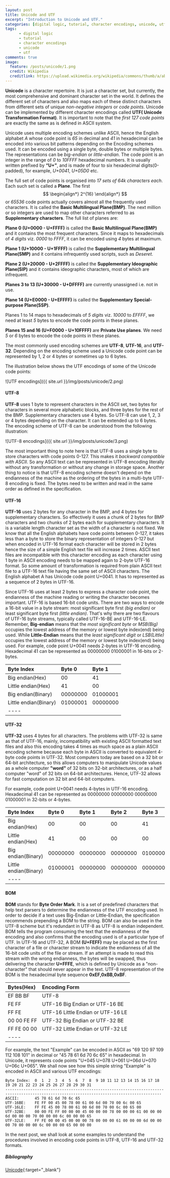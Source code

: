 ```yaml
---
layout: post
title: Unicode and UTF
excerpt: "Introduction to Unicode and UTF."
categories: [digital logic, tutorial, character encodings, unicode, utf]
tags:
      - digital logic
      - tutorial
      - character encodings
      - unicode
      - utf
comments: true
image:
  feature: /posts/unicode/1.png
  credit: Wikipedia
  creditlink: https://upload.wikimedia.org/wikipedia/commons/thumb/a/ab/Unicode_logo.svg/1200px-Unicode_logo.svg.png
---
```


**Unicode** is a character repertoire. It is just a character set, but currently, the most comprehensive and dominant character set in the world. It defines the different set of characters and also maps each of these distinct characters from different sets of unique *non-negative integers* or *code points*. Unicode can be implemented by different character encodings called **UTF( Unicode Transformation Format)**. It is important to note that the *first 127 code points* are exactly the same as is defined in ASCII system.

Unicode uses multiple encoding schemes unlike ASCII, hence the English alphabet *A* whose code point is *65* in decimal and *41* in hexadecimal can be encoded into various bit patterns depending on the Encoding schemes used. It can be encoded using a single byte, double bytes or multiple bytes. The representations can be *big-endian* or *little-endian*. The code point is an integer in the range of *0* to *10FFFF* hexadecimal numbers. It is usually written prefixed by **“U+”**, and is made of four to six hexadecimal digits(0-padded), for example, *U+0041*, *U+05D0* etc.

The full set of code points is organised into *17 sets of 64k characters each*. Each such set is called a **Plane**. The first $$ \begin{align*} 2^{16} \end{align*} $$  or *65536* code points actually covers almost all the frequently used characters. It is called the **Basic Multilingual Plane(BMP)**. The next million or so integers are used to map other characters referred to as **Supplementary characters**. The full list of planes are:

**Plane 0 (U+0000 - U+FFFF)** is called the **Basic Multilingual Plane(BMP)** and it contains the most frequent characters. Since it maps to hexadecimals of *4 digits* viz. *0000* to *FFFF*, it can be encoded using *4* bytes at maximum.

**Plane 1 (U+10000 - U+1FFFF)** is called the **Supplementary Multilingual Plane(SMP)** and it contains infrequently used scripts, such as *Deseret*.

**Plane 2 (U+20000 - U+2FFFF)** is called the **Supplementary Ideographic Plane(SIP)** and it contains ideographic characters, most of which are infrequent.

**Planes 3 to 13 (U+30000 - U+DFFFF)** are currently unassigned i.e. not in use.

**Plane 14 (U+E0000 - U+EFFFF)** is called the **Supplementary Special-purpose Plane(SSP)**.

Planes 1 to 14 maps to hexadecimals of *5 digits* viz. *10000* to *EFFFF*, we need at least *5* bytes to encode the code points in these planes.

**Planes 15 and 16 (U+F0000 - U+10FFFF)** are **Private Use planes**. We need *5* or *6* bytes to encode the code points in these planes.

The most commonly used encoding schemes are **UTF-8**, **UTF-16**, and **UTF-32**. Depending on the encoding scheme used a Unicode code point can be represented by 1, 2 or 4 bytes or sometimes up to 6 bytes.

The illustration below shows the UTF encodings of some of the Unicode code points:

![UTF encodings]({{ site.url }}/img/posts/unicode/2.png)

#### UTF-8

**UTF-8** uses 1 byte to represent characters in the ASCII set, two bytes for characters in several more alphabetic blocks, and three bytes for the rest of the BMP. Supplementary characters use 4 bytes. So UTF-8 can use 1, 2, 3 or 4 bytes depending on the character. It can be extended up to 6 bytes. The encoding scheme of UTF-8 can be understood from the following illustration:

![UTF-8 encodings]({{ site.url }}/img/posts/unicode/3.png)

The most important thing to note here is that UTF-8 uses a single byte to store characters with code points 0-127. This makes it *backward compatible with ASCII*. So any ASCII text can be represented in UTF-8 encoding literally without any transformation or without any change in storage space. Another thing to notice is that UTF-8 encoding scheme doesn't depend on the endianness of the machine as the ordering of the bytes in a multi-byte UTF-8 encoding is fixed. The bytes need to be written and read in the same order as defined in the specification.

#### UTF-16

**UTF-16** uses 2 bytes for any character in the BMP, and 4 bytes for supplementary characters. So effectively it uses a chunk of 2 bytes for BMP characters and two chunks of 2 bytes each for supplementary characters. It is a variable length character set as the width of a character is not fixed.  We know that all the English alphabets have code points between 0-127, it takes less than a byte to store the binary representation of integers 0-127 but when encoded in UTF-16 format each character will be stored in 2 bytes hence the size of a simple English text file will increase 2 times. ASCII text files are incompatible with this character encoding as each character using 1 byte in ASCII encoding needs to be mapped again to 2-byte UTF-16 format. So some amount of transformation is required from plain ASCII text file to a UTF-16 text file having the same set of ASCII characters. The English alphabet A has Unicode code point U+0041. It has to represented as a sequence of 2 bytes in UTF-16.

Since UTF-16 uses at least 2 bytes to express a character code point, the endianness of the machine reading or writing the character becomes important. UTF-16 is based 16-bit code units. There are two ways to encode a 16-bit value in a byte stream: most significant byte first *(big endian)* or least significant byte first *(little endian)*. That's why there are two flavours of UTF-16 byte streams, typically called UTF-16-BE and UTF-16-LE. Remember, **Big-endian** means that the *most significant byte* or *MSB(Big)* occupies the lowest address of the memory or lowest byte index(end) being used. While **Little-Endian** means that the *least significant digit* or *LSB(Little)* occupies the lowest address of the memory or lowest byte index(end) being used. For example, code point U+0041 needs 2-bytes in UTF-16 encoding. Hexadecimal 41 can be represented as 00000000 01000001 in 16-bits or 2-bytes.

| Byte Index | Byte 0 | Byte 1 |
|:--------|:-------|:-------|
| Big endian(Hex) | 00  | 41 |
| Little endian(Hex)  | 41 | 00 |
| Big endian(Binary)  | 00000000  | 01000001 |
| Little endian(Binary)  | 01000001  | 00000000 |
|----

#### UTF-32

**UTF-32** uses 4 bytes for all characters. The problems with UTF-32 is same as that of UTF-16, mainly, incompatibility with existing ASCII formatted text files and also this encoding takes 4 times as much space as a plain ASCII encoding scheme because each byte in ASCII is converted to equivalent 4-byte code points in UTF-32. Most computers today are based on a 32 bit or 64-bit architecture, so this allows computers to manipulate Unicode values as a whole computer **"word"** of 32 bits on 32-bit architectures, or as a half computer "word" of 32 bits on 64-bit architectures. Hence, UTF-32 allows for fast computation on 32 bit and 64-bit computers.

For example, code point U+0041 needs 4-bytes in UTF-16 encoding. Hexadecimal 41 can be represented as 00000000 00000000 00000000 01000001 in 32-bits or 4-bytes.

| Byte Index | Byte 0 | Byte 1 | Byte 2 | Byte 3 |
|:--------|:-------|:-------|:-------|:-------|
| Big endian(Hex) | 00  | 00 | 00 | 41 |
| Little endian(Hex)  |  41  | 00 | 00 | 00 |
| Big endian(Binary)  | 00000000  | 00000000 | 00000000  | 01000001 |
| Little endian(Binary)  | 01000001  | 00000000 | 00000000  | 00000000 |
|----

#### BOM

**BOM** stands for **Byte Order Mark**. It is a set of predefined characters that help text parsers to determine the endianness of the UTF encoding used. In order to decide if a text uses Big-Endian or Little-Endian, the specification recommends prepending a BOM to the string. BOM can also be used in the UTF-8 scheme but it's redundant in UTF-8 as UTF-8 is endian independent. BOM tells the program consuming the text that the endianness of the encoding and also confirms that the encoding used is of a particular type of UTF. In UTF-16 and UTF-32, A BOM **(U+FEFF)** may be placed as the first character of a file or character stream to indicate the endianness of all the 16-bit code units of the file or stream. If an attempt is made to read this stream with the wrong endianness, the bytes will be swapped, thus delivering the character **U+FFFE**, which is defined by Unicode as a "non-character" that should never appear in the text. UTF-8 representation of the BOM is the hexadecimal byte sequence **0xEF,0xBB,0xBF**.

| Bytes(Hex)| Encoding Form |
|:--------|:-------|
| EF BB BF | UTF-8  |
| FE FF | UTF-16 Big Endian or UTF-16 BE  |
| FF FE | UTF-16 Little Endian or UTF-16 LE  |
| 00 00 FE FF | UTF-32 Big Endian or UTF-32 BE  |
| FF FE 00 00 | UTF-32 Little Endian or UTF-32 LE  |
|----

For example, the text "Example" can be encoded in ASCII as "69 120 97 109 112 108 101" in decimal or "45 78 61 6d 70 6c 65" in hexadecimal. In Unicode, it represents code points "U+045 U+078 U+061 U+06d U+070 U+06c U+065". We shall now see how this simple string "Example" is encoded in ASCII and various UTF encodings:

~~~ascii
Byte Index:  0  1  2  3  4  5  6  7  8  9 10 11 12 13 14 15 16 17 18 19 20 21 22 23 24 25 26 27 28 29 30 31
-------------------------------------------------------------------------------------------------------------------------------------------
ASCII:       45 78 61 6d 70 6c 65
UTF-16BE:    FE FF 00 45 00 78 00 61 00 6d 00 70 00 6c 00 65
UTF-16LE:    FF FE 45 00 78 00 61 00 6d 00 70 00 6c 00 65 00
UTF-32BE:    00 00 FE FF 00 00 00 45 00 00 00 78 00 00 00 61 00 00 00 6d 00 00 00 70 00 00 00 6c 00 00 00 65
UTF-32LE:    FF FE 00 00 45 00 00 00 78 00 00 00 61 00 00 00 6d 00 00 00 70 00 00 00 6c 00 00 00 65 00 00 00

~~~

In the next post, we shall look at some examples to understand the procedures involved in encoding code points in UTF-8, UTF-16 and UTF-32 formats.

##### Bibliography

[Unicode](http://www.unicode.org){:target="_blank"}
